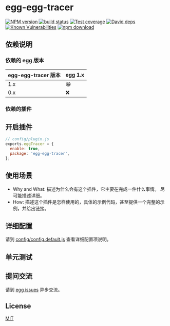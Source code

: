 # egg-egg-tracer

[![NPM version][npm-image]][npm-url]
[![build status][travis-image]][travis-url]
[![Test coverage][codecov-image]][codecov-url]
[![David deps][david-image]][david-url]
[![Known Vulnerabilities][snyk-image]][snyk-url]
[![npm download][download-image]][download-url]

[npm-image]: https://img.shields.io/npm/v/egg-egg-tracer.svg?style=flat-square
[npm-url]: https://npmjs.org/package/egg-egg-tracer
[travis-image]: https://img.shields.io/travis/eggjs/egg-egg-tracer.svg?style=flat-square
[travis-url]: https://travis-ci.org/eggjs/egg-egg-tracer
[codecov-image]: https://img.shields.io/codecov/c/github/eggjs/egg-egg-tracer.svg?style=flat-square
[codecov-url]: https://codecov.io/github/eggjs/egg-egg-tracer?branch=master
[david-image]: https://img.shields.io/david/eggjs/egg-egg-tracer.svg?style=flat-square
[david-url]: https://david-dm.org/eggjs/egg-egg-tracer
[snyk-image]: https://snyk.io/test/npm/egg-egg-tracer/badge.svg?style=flat-square
[snyk-url]: https://snyk.io/test/npm/egg-egg-tracer
[download-image]: https://img.shields.io/npm/dm/egg-egg-tracer.svg?style=flat-square
[download-url]: https://npmjs.org/package/egg-egg-tracer

<!--
Description here.
-->

## 依赖说明

### 依赖的 egg 版本

egg-egg-tracer 版本 | egg 1.x
--- | ---
1.x | 😁
0.x | ❌

### 依赖的插件
<!--

如果有依赖其它插件，请在这里特别说明。如

- security
- multipart

-->

## 开启插件

```js
// config/plugin.js
exports.eggTracer = {
  enable: true,
  package: 'egg-egg-tracer',
};
```

## 使用场景

- Why and What: 描述为什么会有这个插件，它主要在完成一件什么事情。
尽可能描述详细。
- How: 描述这个插件是怎样使用的，具体的示例代码，甚至提供一个完整的示例，并给出链接。

## 详细配置

请到 [config/config.default.js](config/config.default.js) 查看详细配置项说明。

## 单元测试

<!-- 描述如何在单元测试中使用此插件，例如 schedule 如何触发。无则省略。-->

## 提问交流

请到 [egg issues](https://github.com/eggjs/egg/issues) 异步交流。

## License

[MIT](LICENSE)

